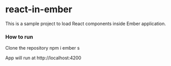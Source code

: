 # react-in-ember

This is a sample project to load React components inside Ember application.

### How to run

Clone the repository
npm i
ember s

App will run at http://localhost:4200
